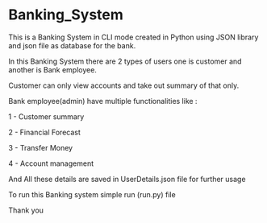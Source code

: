 # Banking_System
This is a Banking System in CLI mode created in Python using JSON library and json file as database for the bank.

In this Banking System there are 2 types of users one is customer and another is Bank employee.

Customer can only view accounts and take out summary of that only.

Bank employee(admin) have multiple functionalities like :

1 - Customer summary

2 - Financial Forecast

3 - Transfer Money

4 - Account management


And All these details are saved in UserDetails.json file for further usage

To run this Banking system simple run (run.py) file

Thank you
